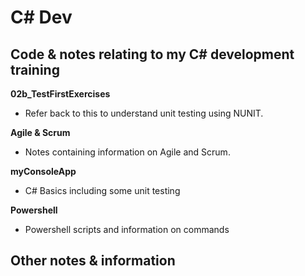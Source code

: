 # C# Dev

## Code & notes relating to my C# development training

**02b_TestFirstExercises**

- Refer back to this to understand unit testing using NUNIT.

  

**Agile & Scrum** 

- Notes containing information on Agile and Scrum.

  

**myConsoleApp** 

- C# Basics including some unit testing

  

**Powershell**

- Powershell scripts and information on commands

  

## Other notes & information